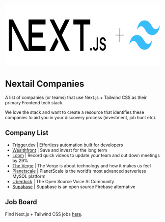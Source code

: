 <img style="height:200px;width:600px;" src="nextail-logo.png">

# Nextail Companies 

A list of companies (or teams) that use Next.js + Tailwind CSS as their primary Frontend tech stack.

We love the stack and want to create a resource that identifies these companies to aid you in your discovery process (investment, job hunt etc).

## Company List

* [Trigger.dev](https://trigger.dev/) | Effortless automation built for developers
* [Wealthfront](https://www.wealthfront.com/) | Save and invest for the long term
* [Loom](https://www.loom.com/) | Record quick videos to update your team and cut down meetings by 29%
* [The Verge](https://www.theverge.com/) | The Verge is about technology and how it makes us feel
* [Planetscale](https://planetscale.com/) | PlanetScale is the world’s most advanced serverless MySQL platform
* [Uberduck](https://uberduck.ai/) | The Open Source Voice AI Community
* [Supabase](https://supabase.com/) | Supabase is an open source Firebase alternative


## Job Board
Find Next.js + Tailwind CSS jobs [here](https://nextailjobs.jobboardly.com/).
